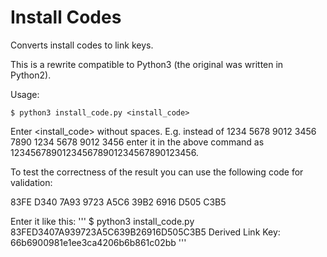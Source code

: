 Install Codes
=============

Converts install codes to link keys.

This is a rewrite compatible to Python3 (the original was written in Python2).

Usage:

    $ python3 install_code.py <install_code>

Enter <install_code> without spaces. E.g. instead of 1234 5678 9012 3456 7890 1234 5678 9012 3456 enter it in the above command as 123456789012345678901234567890123456.

To test the correctness of the result you can use the following code for validation:

83FE D340 7A93 9723 A5C6 39B2 6916 D505 C3B5

Enter it like this:
'''
$ python3 install_code.py 83FED3407A939723A5C639B26916D505C3B5
Derived Link Key: 66b6900981e1ee3ca4206b6b861c02bb
'''
